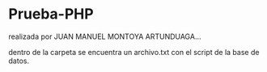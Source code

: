 # Prueba-PHP

realizada por JUAN MANUEL MONTOYA ARTUNDUAGA...

dentro de la carpeta se encuentra un archivo.txt con el script de la base de datos.
